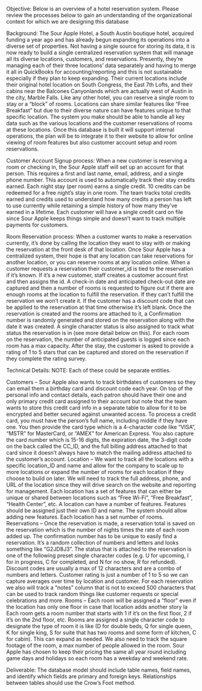 
Objective: Below is an overview of a hotel reservation system.  Please review the processes below to gain an understanding of the organizational context for which we are designing this database 

Background: The Sour Apple Hotel, a South Austin boutique hotel, acquired funding a year ago and has already begun expanding      its operations into a diverse set of properties. Not having a single source for storing its data, it is now ready to build a single centralized reservation system that will manage all its diverse locations, customers, and reservations. Presently, they’re managing each of their three locations’ data separately and having to merge it all in QuickBooks for accounting/reporting and this is not sustainable especially if they plan to keep expanding. Their current locations include their original hotel location on South Congress, the East 7th Lofts, and their cabins near the Balcones Canyonlands which are actually west of Austin in the city, Marble Falls. Like any other hotel, you can reserve a single room to stay or a “block” of rooms. Locations can share similar features like “Free Breakfast” but due to their diverse nature can have features unique to that specific location. The system you make should be able to handle all key data such as the various locations and the customer reservations of rooms at these locations. Once this database is built it will support internal operations, the plan will be to integrate it to their website to allow for online viewing of room features but also customer account setup and room reservations.

Customer Account Signup process: When a new customer is reserving a room or checking in, the Sour Apple staff will set up an account for that person. This requires a first and last name, email, address, and a single phone number. This account is used to automatically track their stay credits earned. Each night stay (per room) earns a single credit. 10 credits can be redeemed for a free night’s stay in one room. The team tracks total credits earned and credits used to understand how many credits a person has left to use currently while retaining a simple history of how many they’ve earned in a lifetime. Each customer will have a single credit card on file since Sour Apple keeps things simple and doesn’t want to track multiple payments for customers.

Room Reservation process: When a customer wants to make a reservation currently, it’s done by calling the location they want to stay with or making the reservation at the front desk of that location. Once Sour Apple has a centralized system, their      hope is that any location can take reservations for another location, or you can reserve rooms at any location online. When a customer requests a reservation their customer_id is tied to the reservation if it’s known. If it’s a new customer, staff creates a customer account first and then assigns the id. A check-in date and anticipated check-out date are captured and then a number of rooms is requested to figure out if there are enough rooms at the location to fulfill the reservation. If they can’t fulfill the reservation we won’t create it. If the customer has a discount code that can be applied to the reservation at that time otherwise it’s left blank. Once the reservation is created and the rooms are attached to it, a Confirmation number is randomly generated and stored on the reservation along with the date it was created. A single character status is also assigned to track what status the reservation is in (see more detail below on this). For each room on the reservation, the number of anticipated guests is logged since each room has a max capacity. After the stay, the customer is asked to provide a rating of 1 to 5 stars that can be captured and stored on the reservation if they complete the rating survey.

 

Technical Details: NOTE: Each of these could be separate entities.

Customers – Sour Apple also wants to track birthdates of customers so they can email them a birthday card and discount code each year. On top of the personal info and contact details, each patron should have their one and only primary credit card assigned to their account but note that the team wants to store this credit card info in a separate table to allow for it to be encrypted and better secured against unwanted access. To process a credit card, you must have the person’s full name, including middle if they have one. You then provide the card type which is a 4-character code like “VISA”, “MSTR” for MasterCard, or “AMEX” for American Express. You also capture the card number which is 15-16 digits, the expiration date, the 3-digit code on the back called the CC_ID, and the full billing address attached to that card since it doesn’t always have to match the mailing address attached to the customer’s account.
Location – We want to track all the locations with a specific location_ID and name and allow for the company to scale up to more locations or expand the number of rooms for each location if they choose to build on later. We will need to track the full address, phone, and URL of the location since they will drive search on the website and reporting for management. Each location has a set of features that can either be unique or shared between locations such as “Free Wi-Fi”, “Free Breakfast”, “Health Center”, etc. A location can have a number of features. Features should be assigned just their own ID and name. The system should allow adding new features. Each location has a set number of rooms.
Reservations – Once the reservation is made, a reservation total is saved on the reservation which is the number of nights times the rate of each room added up. The confirmation number has to be unique to easily find a reservation. It’s a random collection of numbers and letters and looks something like “G2JD8J3”. The status that is attached to the reservation is one of the following preset single character  codes (e.g. U for upcoming, I for in progress, C for completed, and N for no show, R for refunded). Discount codes are usually a max of 12 characters and are a combo of numbers and letters. Customer rating is just a number of 1 to 5 so we can capture averages over time by location and customer. For each reservation we also will track a “notes” column that is not to exceed 500 characters that can be used to track random things like customer requests or special celebrations and more.
Rooms – Each room will be assigned a “floor” even if the location has only one floor in case that location adds another story la Each room gets a room number      that starts with 1 if it’s on the first floor, 2 if it’s on the 2nd floor, etc. Rooms are assigned a single character code to designate the type of room it is like (D for double beds, Q for single queen, K for single king, S for suite that has two rooms and some form of kitchen, C for cabin). This can expand as needed. We also need to track the square footage of the room, a max number of people allowed in the room. Sour Apple has chosen to keep their pricing the same all year round including game days and holidays so each room has a weekday and weekend rate. 


Deliverable: The database model should include table names, field names, and identify which fields are primary and foreign keys. Relationships between tables should use the Crow’s Foot method.
